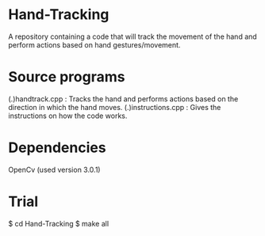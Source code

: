 # Hand-Tracking
A repository containing a code that will track the movement of the hand and perform actions based on hand gestures/movement.

# Source programs
(.)handtrack.cpp : Tracks the hand and performs actions based on the direction in which the hand moves.
(.)instructions.cpp : Gives the instructions on how the code works.

# Dependencies
OpenCv (used version 3.0.1)

# Trial
$ cd Hand-Tracking
$ make all


